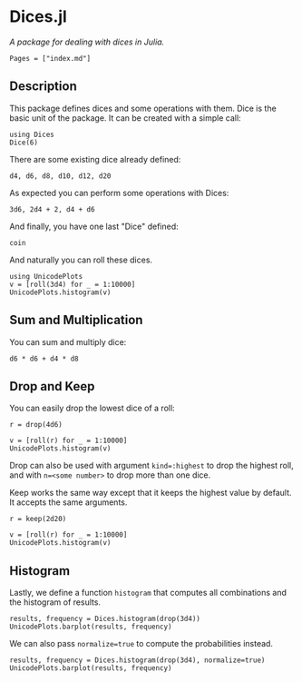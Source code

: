 # Dices.jl

_A package for dealing with dices in Julia._

```@contents
Pages = ["index.md"]
```

## Description

This package defines dices and some operations with them.
Dice is the basic unit of the package. It can be created with a simple call:

```@example ex1
using Dices
Dice(6)
```

There are some existing dice already defined:

```@example ex1
d4, d6, d8, d10, d12, d20
```

As expected you can perform some operations with Dices:

```@example ex1
3d6, 2d4 + 2, d4 + d6
```

And finally, you have one last "Dice" defined:

```@example ex1
coin
```

And naturally you can roll these dices.

```@example ex1
using UnicodePlots
v = [roll(3d4) for _ = 1:10000]
UnicodePlots.histogram(v)
```

## Sum and Multiplication

You can sum and multiply dice:

```@example ex1
d6 * d6 + d4 * d8
```

## Drop and Keep

You can easily drop the lowest dice of a roll:

```@example ex1
r = drop(4d6)
```

```@example ex1
v = [roll(r) for _ = 1:10000]
UnicodePlots.histogram(v)
```

Drop can also be used with argument `kind=:highest` to drop the highest roll, and with `n=<some number>` to drop more than one dice.

Keep works the same way except that it keeps the highest value by default. It accepts the same arguments.

```@example ex1
r = keep(2d20)
```

```@example ex1
v = [roll(r) for _ = 1:10000]
UnicodePlots.histogram(v)
```

## Histogram

Lastly, we define a function `histogram` that computes all combinations and the histogram of results.

```@example ex1
results, frequency = Dices.histogram(drop(3d4))
UnicodePlots.barplot(results, frequency)
```

We can also pass `normalize=true` to compute the probabilities instead.

```@example ex1
results, frequency = Dices.histogram(drop(3d4), normalize=true)
UnicodePlots.barplot(results, frequency)
```